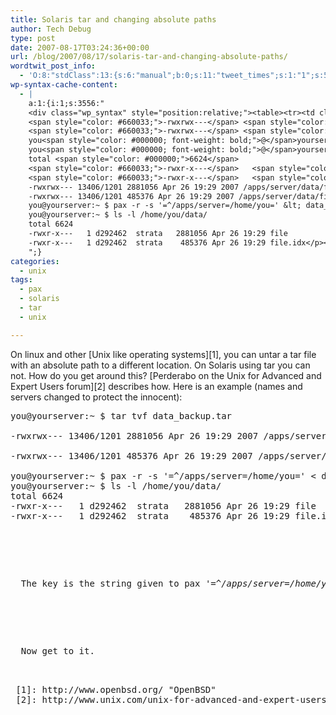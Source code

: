 ```yaml
---
title: Solaris tar and changing absolute paths
author: Tech Debug
type: post
date: 2007-08-17T03:24:36+00:00
url: /blog/2007/08/17/solaris-tar-and-changing-absolute-paths/
wordtwit_post_info:
  - 'O:8:"stdClass":13:{s:6:"manual";b:0;s:11:"tweet_times";s:1:"1";s:5:"delay";s:1:"0";s:7:"enabled";s:1:"1";s:10:"separation";i:60;s:7:"version";s:3:"3.7";s:14:"tweet_template";b:0;s:6:"status";i:3;s:6:"result";a:0:{}s:13:"tweet_counter";i:1;s:13:"tweet_log_ids";a:0:{}s:9:"hash_tags";a:0:{}s:8:"accounts";a:1:{i:0;s:9:"techdebug";}}'
wp-syntax-cache-content:
  - |
    a:1:{i:1;s:3556:"
    <div class="wp_syntax" style="position:relative;"><table><tr><td class="code"><pre class="bash" style="font-family:monospace;">you<span style="color: #000000; font-weight: bold;">@</span>yourserver:~ $ <span style="color: #c20cb9; font-weight: bold;">tar</span> tvf data_backup.tar 
    <span style="color: #660033;">-rwxrwx---</span> <span style="color: #000000;">13406</span><span style="color: #000000; font-weight: bold;">/</span><span style="color: #000000;">1201</span> <span style="color: #000000;">2881056</span> Apr <span style="color: #000000;">26</span> <span style="color: #000000;">19</span>:<span style="color: #000000;">29</span> <span style="color: #000000;">2007</span> <span style="color: #000000; font-weight: bold;">/</span>apps<span style="color: #000000; font-weight: bold;">/</span>server<span style="color: #000000; font-weight: bold;">/</span>data<span style="color: #000000; font-weight: bold;">/</span><span style="color: #c20cb9; font-weight: bold;">file</span> 
    <span style="color: #660033;">-rwxrwx---</span> <span style="color: #000000;">13406</span><span style="color: #000000; font-weight: bold;">/</span><span style="color: #000000;">1201</span> <span style="color: #000000;">485376</span> Apr <span style="color: #000000;">26</span> <span style="color: #000000;">19</span>:<span style="color: #000000;">29</span> <span style="color: #000000;">2007</span> <span style="color: #000000; font-weight: bold;">/</span>apps<span style="color: #000000; font-weight: bold;">/</span>server<span style="color: #000000; font-weight: bold;">/</span>data<span style="color: #000000; font-weight: bold;">/</span>file.idx 
    you<span style="color: #000000; font-weight: bold;">@</span>yourserver:~ $ pax <span style="color: #660033;">-r</span> <span style="color: #660033;">-s</span> <span style="color: #ff0000;">'=^/apps/server=/home/you='</span> <span style="color: #000000; font-weight: bold;">&lt;</span> data_backup.tar 
    you<span style="color: #000000; font-weight: bold;">@</span>yourserver:~ $ <span style="color: #c20cb9; font-weight: bold;">ls</span> <span style="color: #660033;">-l</span> <span style="color: #000000; font-weight: bold;">/</span>home<span style="color: #000000; font-weight: bold;">/</span>you<span style="color: #000000; font-weight: bold;">/</span>data<span style="color: #000000; font-weight: bold;">/</span> 
    total <span style="color: #000000;">6624</span> 
    <span style="color: #660033;">-rwxr-x---</span>   <span style="color: #000000;">1</span> d292462  strata   <span style="color: #000000;">2881056</span> Apr <span style="color: #000000;">26</span> <span style="color: #000000;">19</span>:<span style="color: #000000;">29</span> <span style="color: #c20cb9; font-weight: bold;">file</span> 
    <span style="color: #660033;">-rwxr-x---</span>   <span style="color: #000000;">1</span> d292462  strata    <span style="color: #000000;">485376</span> Apr <span style="color: #000000;">26</span> <span style="color: #000000;">19</span>:<span style="color: #000000;">29</span> file.idx</pre></td></tr></table><p class="theCode" style="display:none;">you@yourserver:~ $ tar tvf data_backup.tar 
    -rwxrwx--- 13406/1201 2881056 Apr 26 19:29 2007 /apps/server/data/file 
    -rwxrwx--- 13406/1201 485376 Apr 26 19:29 2007 /apps/server/data/file.idx 
    you@yourserver:~ $ pax -r -s '=^/apps/server=/home/you=' &lt; data_backup.tar 
    you@yourserver:~ $ ls -l /home/you/data/ 
    total 6624 
    -rwxr-x---   1 d292462  strata   2881056 Apr 26 19:29 file 
    -rwxr-x---   1 d292462  strata    485376 Apr 26 19:29 file.idx</p></div>
    ";}
categories:
  - unix
tags:
  - pax
  - solaris
  - tar
  - unix

---
```

On linux and other [Unix like operating systems][1], you can untar a tar file with an absolute path to a different location. On Solaris using tar you can not. How do you get around this? [Perderabo on the Unix for Advanced and Expert Users forum][2] describes how. Here is an example (names and servers changed to protect the innocent):

<pre lang="bash">you@yourserver:~ $ tar tvf data_backup.tar<br />
-rwxrwx--- 13406/1201 2881056 Apr 26 19:29 2007 /apps/server/data/file<br />
-rwxrwx--- 13406/1201 485376 Apr 26 19:29 2007 /apps/server/data/file.idx<br />
you@yourserver:~ $ pax -r -s '=^/apps/server=/home/you=' < data_backup.tar 
you@yourserver:~ $ ls -l /home/you/data/ 
total 6624 
-rwxr-x---   1 d292462  strata   2881056 Apr 26 19:29 file 
-rwxr-x---   1 d292462  strata    485376 Apr 26 19:29 file.idx 
</code></p>


<p>
  The key is the string given to pax <em>'=^/apps/server=/home/you='. The </em><em>/apps/server</em> is the path you are replacing and the <em>/home/you</em> is the new path you are forcing tar to untar to. Mix and match as required. But the first string (/apps/server) is the part of the absolute path of each tarred file.
</p>


<p>
  Now get to it.
</p>

 [1]: http://www.openbsd.org/ "OpenBSD"
 [2]: http://www.unix.com/unix-for-advanced-and-expert-users/21390-untar-to-different-location.html#post82897 "Untar to different location - The UNIX Forums"